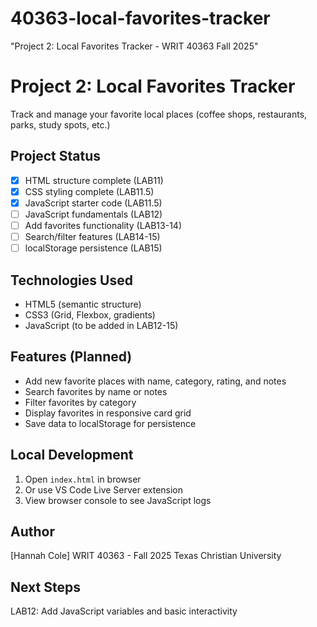 # 40363-local-favorites-tracker
"Project 2: Local Favorites Tracker - WRIT 40363 Fall 2025"

# Project 2: Local Favorites Tracker

Track and manage your favorite local places (coffee shops, restaurants, parks, study spots, etc.)

## Project Status

- [x] HTML structure complete (LAB11)
- [x] CSS styling complete (LAB11.5)
- [x] JavaScript starter code (LAB11.5)
- [ ] JavaScript fundamentals (LAB12)
- [ ] Add favorites functionality (LAB13-14)
- [ ] Search/filter features (LAB14-15)
- [ ] localStorage persistence (LAB15)

## Technologies Used

- HTML5 (semantic structure)
- CSS3 (Grid, Flexbox, gradients)
- JavaScript (to be added in LAB12-15)

## Features (Planned)

- Add new favorite places with name, category, rating, and notes
- Search favorites by name or notes
- Filter favorites by category
- Display favorites in responsive card grid
- Save data to localStorage for persistence

## Local Development

1. Open `index.html` in browser
2. Or use VS Code Live Server extension
3. View browser console to see JavaScript logs

## Author

[Hannah Cole]
WRIT 40363 - Fall 2025
Texas Christian University

## Next Steps

LAB12: Add JavaScript variables and basic interactivity